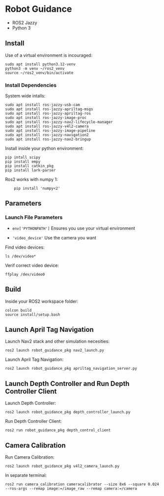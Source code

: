 # Robot Guidance 
- ROS2 Jazzy 
- Python 3

## Install 

Use of a virtual environment is incouraged: 
```
sudo apt install python3.12-venv
python3 -m venv ~/ros2_venv
source ~/ros2_venv/bin/activate
```

### Install Dependencies

System wide intalls:
```
sudo apt install ros-jazzy-usb-cam
sudo apt install ros-jazzy-apriltag-msgs
sudo apt install ros-jazzy-apriltag-ros
sudo apt install ros-jazzy-image-proc
sudo apt install ros-jazzy-nav2-lifecycle-manager
sudo apt install ros-jazzy-v4l2-camera
sudo apt install ros-jazzy-image-pipeline
sudo apt install ros-jazzy-navigation2
sudo apt install ros-jazzy-nav2-bringup
```
Install inside your python environment: 
```
pip intall scipy
pip install empy
pip install catkin_pkg
pip install lark-parser
```
Ros2 works with numpy 1:
```
    pip install 'numpy<2'
```

## Parameters
### Launch File Parameters
- ```env['PYTHONPATH']``` Ensures  you use your virtual environment

- ```'video_device'``` Use the camera you want 

Find video devices: 
```
ls /dev/video*
```
Verif correct video device: 
```
ffplay /dev/video0
```

## Build
Inside your ROS2 workspace folder:
```
colcon build
source install/setup.bash
```

## Launch April Tag Navigation
Launch Nav2 stack and other simulation necesities:
```
ros2 launch robot_guidance_pkg nav2_launch.py 
```
Launch April Tag Navigation:
```
ros2 launch robot_guidance_pkg apriltag_navigation_server.py 
```

## Launch Depth Controller and Run Depth Controller Client
Launch Depth Controller:
```
ros2 launch robot_guidance_pkg depth_controller_launch.py
```
Run Depth Controller Client:
```
ros2 run robot_guidance_pkg depth_control_client
```

## Camera Calibration
Run Camera Calibration:
```
ros2 launch robot_guidance_pkg v4l2_camera_launch.py
```
In separate terminal:
```
ros2 run camera_calibration cameracalibrator --size 8x6 --square 0.024 --ros-args --remap image:=/image_raw --remap camera:=/camera
```